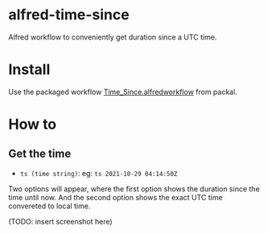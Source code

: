 alfred-time-since
==============

Alfred workflow to conveniently get duration since a UTC time.

# Install
Use the packaged workflow [Time_Since.alfredworkflow](https://github.com/meta/repository/raw/master/com.meta/Time_Since.alfredworkflow) from packal.

# How to

## Get the time

- `ts (time string)`: eg: `ts 2021-10-29 04:14:50Z`

Two options will appear, where the first option shows the duration since the time until now.
And the second option shows the exact UTC time convereted to local time.

(TODO: insert screenshot here)